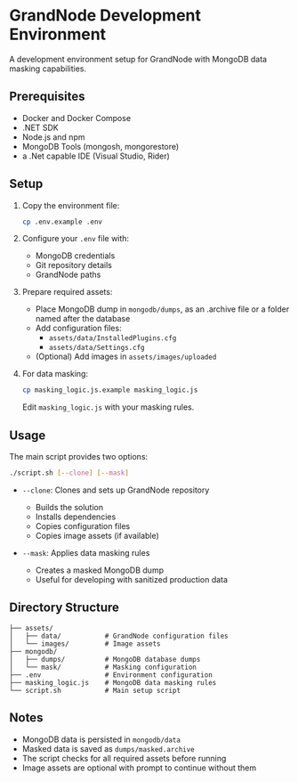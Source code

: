 # GrandNode Development Environment

A development environment setup for GrandNode with MongoDB data masking capabilities.

## Prerequisites

-   Docker and Docker Compose
-   .NET SDK
-   Node.js and npm
-   MongoDB Tools (mongosh, mongorestore)
-   a .Net capable IDE (Visual Studio, Rider)

## Setup

1. Copy the environment file:

    ```bash
    cp .env.example .env
    ```

2. Configure your `.env` file with:

    - MongoDB credentials
    - Git repository details
    - GrandNode paths

3. Prepare required assets:

    - Place MongoDB dump in `mongodb/dumps`, as an .archive file or a folder named after the database
    - Add configuration files:
        - `assets/data/InstalledPlugins.cfg`
        - `assets/data/Settings.cfg`
    - (Optional) Add images in `assets/images/uploaded`

4. For data masking:
    ```bash
    cp masking_logic.js.example masking_logic.js
    ```
    Edit `masking_logic.js` with your masking rules.

## Usage

The main script provides two options:

```bash
./script.sh [--clone] [--mask]
```

-   `--clone`: Clones and sets up GrandNode repository

    -   Builds the solution
    -   Installs dependencies
    -   Copies configuration files
    -   Copies image assets (if available)

-   `--mask`: Applies data masking rules
    -   Creates a masked MongoDB dump
    -   Useful for developing with sanitized production data

## Directory Structure

```
├── assets/
│   ├── data/           # GrandNode configuration files
│   └── images/         # Image assets
├── mongodb/
│   ├── dumps/          # MongoDB database dumps
│   └── mask/           # Masking configuration
├── .env                # Environment configuration
├── masking_logic.js    # MongoDB data masking rules
└── script.sh           # Main setup script
```

## Notes

-   MongoDB data is persisted in `mongodb/data`
-   Masked data is saved as `dumps/masked.archive`
-   The script checks for all required assets before running
-   Image assets are optional with prompt to continue without them
